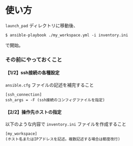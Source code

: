 # 使い方

 `launch_pad` ディレクトリに移動後、

```
$ ansible-playbook ./my_workspace.yml -i inventory.ini
```
で開始。

### その前にやっておくこと

#### 【1/2】ssh接続の各種設定
 
 `ansible.cfg` ファイルの記述を補完すること
```
[ssh_connection]
ssh_args = -F (ssh接続のコンフィグファイルを指定)
```

#### 【2/2】操作先ホストの指定
 
以下のような内容で `inventory.ini` ファイルを作成すること
```
[my_workspace]
(ホスト名またはIPアドレスを記述。複数記述する場合は都度改行)
```
